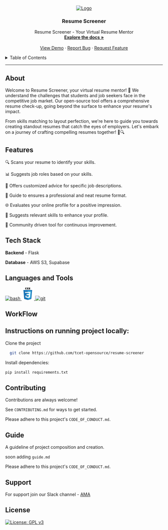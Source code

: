 <br />
<div align="center">
  <a href="https://github.com/tcet-opensource/resume-screener">
    <img src="src/logo.jpeg" alt="Logo" width="80" height="80">
  </a>

  <h3 align="center">Resume Screener</h3>

  <p align="center">
    Resume Screener - Your Virtual Resume Mentor
    <br />
    <a href="https://github.com/tcet-opensource/resume-screener"><strong>Explore the docs »</strong></a>
    <br />
    <br />
    <a href="https://github.com/tcet-opensource/resume-screener">View Demo</a>
    ·
    <a href="https://github.com/tcet-opensource/resume-screener/issues">Report Bug</a>
    ·
    <a href="https://github.com/tcet-opensource/resume-screener/issues">Request Feature</a>
  </p>
</div>



<details>
  <summary>Table of Contents</summary>
  <ol>
    <li><a href="#About">About</a></li>
    <li><a href="#Features">Features</a></li>
    <li><a href="#Tech-Stack">Tech Stack</a></li>
    <li><a href="#Languages-and-Tools">Languages and Tools</a></li>
    <li><a href="#Workflow">Workflow</a></li>
    <li><a href="#Instructions-on-running-project-locally">Instructions on running project locally</a></li>
    <li><a href="#Contributing">Contributing</a></li>
    <li><a href="#Guide">Guide</a></li>
    <li><a href="#Support">Support</a></li>
    <li><a href="#License">License</a></li>

  </ol>
</details>

------

## About

Welcome to Resume Screener, your virtual resume mentor! 📄 We understand the challenges that students and job seekers face in the competitive job market. Our open-source tool offers a comprehensive resume check-up, going beyond the surface to enhance your resume's impact.

From skills matching to layout perfection, we're here to guide you towards creating standout resumes that catch the eyes of employers. Let's embark on a journey of crafting compelling resumes together! ‍💼🔍

## Features

🔍 Scans your resume to identify your skills.

📊 Suggests job roles based on your skills.

🎯 Offers customized advice for specific job descriptions.

💼 Guide to ensures a professional and neat resume format.

🌐 Evaluates your online profile for a positive impression.

📝 Suggests relevant skills to enhance your profile.

🌟 Community driven tool for continuous improvement.



## Tech Stack

**Backend** - Flask

**Database** - AWS S3, Supabase


## Languages and Tools

<p align="left"> <a href="https://www.gnu.org/software/bash/" target="_blank" rel="noreferrer"> <img src="https://www.vectorlogo.zone/logos/gnu_bash/gnu_bash-icon.svg" alt="bash" width="40" height="40"/> </a> <a href="https://www.w3schools.com/css/" target="_blank" rel="noreferrer"> <img src="https://raw.githubusercontent.com/devicons/devicon/master/icons/css3/css3-original-wordmark.svg" alt="css3" width="40" height="40"/> </a> <a href="https://git-scm.com/" target="_blank" rel="noreferrer"> <img src="https://www.vectorlogo.zone/logos/git-scm/git-scm-icon.svg" alt="git" width="40" height="40"/> </a>
 
 
 ## WorkFlow
 



 
 ## Instructions on running project locally:

Clone the project

```bash
  git clone https://github.com/tcet-opensource/resume-screener
```

Install dependencies:

```bash
pip install requirements.txt
```



## Contributing

Contributions are always welcome!

See `CONTRIBUTING.md` for ways to get started.

Please adhere to this project's `CODE_OF_CONDUCT.md`.

## Guide

A guideline of project composition and creation.

soon adding `guide.md`

Please adhere to this project's `CODE_OF_CONDUCT.md`.


## Support

For support join our Slack channel - [AMA](https://ml-geeksworkspace.slack.com/archives/C03K2M9SBAA)

## License

[![License: GPL v3](https://img.shields.io/badge/License-GPLv3-blue.svg)](https://www.gnu.org/licenses/gpl-3.0)

